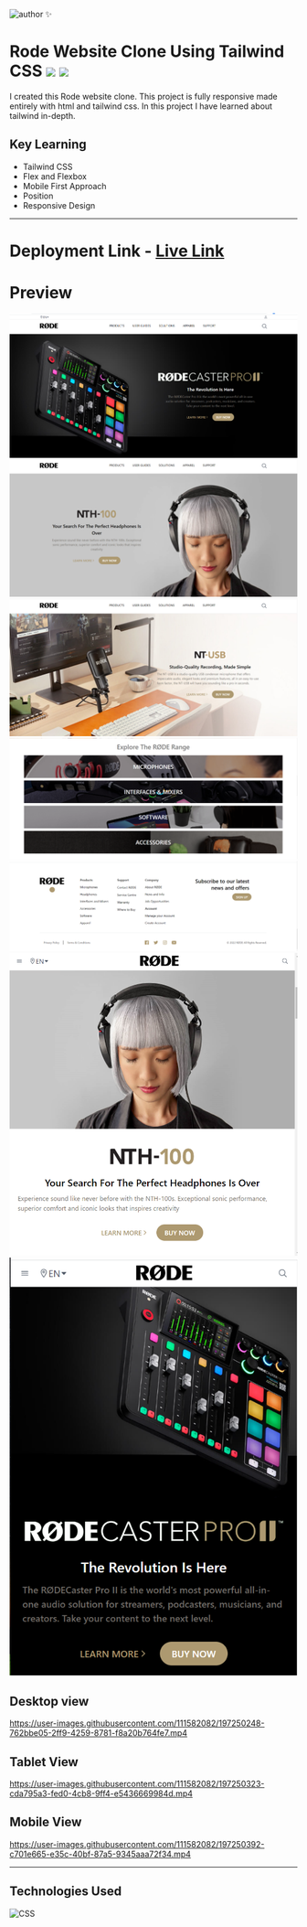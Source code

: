 
![author](https://img.shields.io/badge/Author-Lalita%20Garg-orange) ✨
# Rode Website Clone Using Tailwind CSS ![](https://img.shields.io/website-up-down-green-red/http/monip.org.svg) ![](https://img.shields.io/badge/HTML-Tailwind%20CSS-orange)

I created this Rode website clone. This project is fully responsive made entirely with html and tailwind css. In this project I have learned about tailwind in-depth.

## Key Learning 
- Tailwind CSS 
- Flex and Flexbox
- Mobile First Approach 
- Position 
- Responsive Design
***
# Deployment Link -    [Live Link](https://rode-website-clone-eight.vercel.app/)

# Preview 
![](./preview/desktop-window.PNG)
![](./preview/desktop2.PNG)
![](./preview/desktop3.PNG)
![](./preview/desktop4.PNG)
![](./preview/desktop5.PNG)
![](./preview/tab.PNG)
![](./preview/mobile-view.PNG)


## Desktop view
https://user-images.githubusercontent.com/111582082/197250248-762bbe05-2ff9-4259-8781-f8a20b764fe7.mp4

## Tablet View
https://user-images.githubusercontent.com/111582082/197250323-cda795a3-fed0-4cb8-9ff4-e5436669984d.mp4

## Mobile View
https://user-images.githubusercontent.com/111582082/197250392-c701e665-e35c-40bf-87a5-9345aaa72f34.mp4

***
## Technologies Used 
![CSS](	https://img.shields.io/badge/HTML-Tailwind%20CSS-orange)


